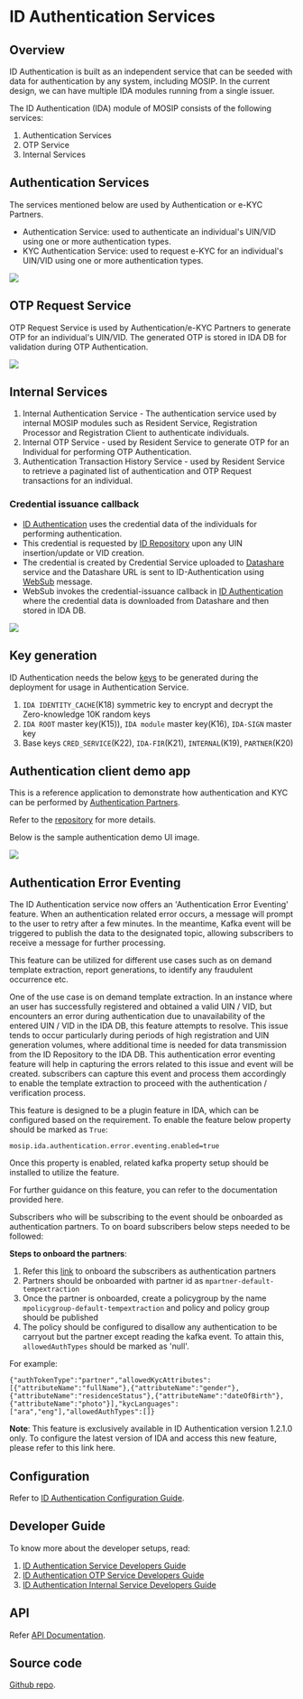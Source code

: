 # ID Authentication Services

## Overview

ID Authentication is built as an independent service that can be seeded with data for authentication by any system, including MOSIP. In the current design, we can have multiple IDA modules running from a single issuer.

The ID Authentication (IDA) module of MOSIP consists of the following services:

1. Authentication Services
2. OTP Service
3. Internal Services

## Authentication Services

The services mentioned below are used by Authentication or e-KYC Partners.

* Authentication Service: used to authenticate an individual's UIN/VID using one or more authentication types.
* KYC Authentication Service: used to request e-KYC for an individual's UIN/VID using one or more authentication types.

![](\_images/authentication-flow.png)

## OTP Request Service

OTP Request Service is used by Authentication/e-KYC Partners to generate OTP for an individual's UIN/VID. The generated OTP is stored in IDA DB for validation during OTP Authentication.

![](\_images/otp-request-flow.png)

## Internal Services

1. Internal Authentication Service - The authentication service used by internal MOSIP modules such as Resident Service, Registration Processor and Registration Client to authenticate individuals.
2. Internal OTP Service - used by Resident Service to generate OTP for an Individual for performing OTP Authentication.
3. Authentication Transaction History Service - used by Resident Service to retrieve a paginated list of authentication and OTP Request transactions for an individual.

### Credential issuance callback

* [ID Authentication](id-authentication.md) uses the credential data of the individuals for performing authentication.
* This credential is requested by [ID Repository](id-repository.md) upon any UIN insertion/update or VID creation.
* The credential is created by Credential Service uploaded to [Datashare](datashare.md) service and the Datashare URL is sent to ID-Authentication using [WebSub](websub.md) message.
* WebSub invokes the credential-issuance callback in [ID Authentication](id-authentication.md) where the credential data is downloaded from Datashare and then stored in IDA DB.

![](\_images/ida-credential-flow.png)

## Key generation

ID Authentication needs the below [keys](keys.md) to be generated during the deployment for usage in Authentication Service.

1. `IDA IDENTITY_CACHE`(K18) symmetric key to encrypt and decrypt the Zero-knowledge 10K random keys
2. `IDA ROOT` master key(K15)), `IDA module` master key(K16), `IDA-SIGN` master key
3. Base keys `CRED_SERVICE`(K22), `IDA-FIR`(K21), `INTERNAL`(K19), `PARTNER`(K20)

## Authentication client demo app

This is a reference application to demonstrate how authentication and KYC can be performed by [Authentication Partners](partners.md#partner-types).

Refer to the [repository](https://github.com/mosip/authentication-demo-ui/tree/release-1.2.0) for more details.

Below is the sample authentication demo UI image.

![](\_images/sample-auth-demo-ui.png)

## Authentication Error Eventing

The ID Authentication service now offers an 'Authentication Error Eventing' feature. When an authentication related error occurs, a message will prompt to the user to retry after a few minutes. In the meantime, Kafka event will be triggered to publish the data to the designated topic, allowing subscribers to receive a message for further processing.

This feature can be utilized for different use cases such as on demand template extraction, report generations, to identify any fraudulent occurrence etc.

One of the use case is on demand template extraction. In an instance where an user has successfully registered and obtained a valid UIN / VID, but encounters an error during authentication due to unavailability of the entered UIN / VID in the IDA DB, this feature attempts to resolve. This issue tends to occur particularly during periods of high registration and UIN generation volumes, where additional time is needed for data transmission from the ID Repository to the IDA DB. This authentication error eventing feature will help in capturing the errors related to this issue and event will be created. subscribers can capture this event and process them accordingly to enable the template extraction to proceed with the authentication / verification process.

This feature is designed to be a plugin feature in IDA, which can be configured based on the requirement. To enable the feature below property should be marked as `True`:

`mosip.ida.authentication.error.eventing.enabled=true`

Once this property is enabled, related kafka property setup should be installed to utilize the feature.

For further guidance on this feature, you can refer to the documentation provided here.

Subscribers who will be subscribing to the event should be onboarded as authentication partners. To on board subscribers below steps needed to be followed: 

**Steps to onboard the partners**:

1. Refer this [link](https://docs.mosip.io/1.2.0/partners#authentication-partner-ap) to onboard the subscribers as authentication partners
2. Partners should be onboarded with partner id as `mpartner-default-tempextraction`
3. Once the partner is onboarded, create a policygroup by the name `mpolicygroup-default-tempextraction` and policy and policy group should be published
4. The policy should be configured to disallow any authentication to be carryout but the partner except reading the kafka event. To attain this, `allowedAuthTypes` should be marked as 'null'.

For example:

```
{"authTokenType":"partner","allowedKycAttributes":[{"attributeName":"fullName"},{"attributeName":"gender"},{"attributeName":"residenceStatus"},{"attributeName":"dateOfBirth"},{"attributeName":"photo"}],"kycLanguages":["ara","eng"],"allowedAuthTypes":[]}
```

**Note**: This feature is exclusively available in ID Authentication version 1.2.1.0 only. To configure the latest version of IDA and access this new feature, please refer to this link here. 

## Configuration

Refer to [ID Authentication Configuration Guide](https://github.com/mosip/id-authentication/blob/release-1.2.0/docs/configuration.md).

## Developer Guide

To know more about the developer setups, read:

1. [ID Authentication Service Developers Guide](https://docs.mosip.io/1.2.0/modules/id-authentication-services/id-authentication-service-developer-guide)
2. [ID Authentication OTP Service Developers Guide](https://docs.mosip.io/1.2.0/modules/id-authentication-services/id-authentication-otp-service-developer-guide)
3. [ID Authentication Internal Service Developers Guide](https://docs.mosip.io/1.2.0/modules/id-authentication-services/id-authentication-internal-service-developer-guide)

## API

Refer [API Documentation](https://mosip.github.io/documentation/1.2.0/1.2.0.html).

## Source code

[Github repo](https://github.com/mosip/id-authentication/tree/release-1.2.0).
